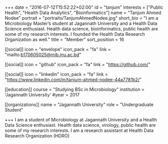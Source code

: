 +++
date = "2016-07-12T15:52:22+02:00"
id = "tanjum"
interests = ["Public Health", "Health Data Analytics", "Bioinformatics"]
name = "Tanjum Ahmed Nodee"
portrait = "portraits/TanjumAhmedNodee.jpg"
short_bio = "I am a Microbiology Master’s student at Jagannath University and a Health Data Science enthusiast. Health data science, bioinformatics, public health are some of my research interests. I founded the Health Data Research Organization as well."
title = "Member"
sort_position = 16

[[social]]
    icon = "envelope"
    icon_pack = "fa"
    link = "mailto:b170605025@mib.jnu.ac.bd"

[[social]]
    icon = "github"
    icon_pack = "fa"
    link = "https://github.com/"

[[social]]
    icon = "linkedin"
    icon_pack = "fa"
    link = "https://www.linkedin.com/in/tanjum-ahmed-nodee-44a7781b2/"

[[education]]
    course = "Studying BSc in Microbiology"
    institution = 'Jagannath University'
    #year = 2017


[[organizations]]
    name = "Jagannath University"
    role = "Undergraduate Student"

+++
I am a student of Microbiology at Jagannath University and a Health Data Science enthusiast. Health data science, virology, public health are some of my research interests. I am a research assistant at Health Data Research Organization (HDRO)
